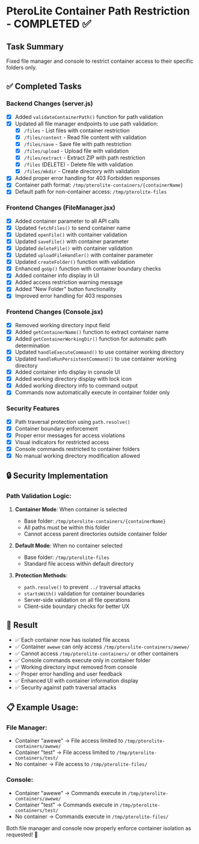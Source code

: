 # PteroLite Container Path Restriction - COMPLETED ✅

## Task Summary
Fixed file manager and console to restrict container access to their specific folders only.

## ✅ Completed Tasks

### Backend Changes (server.js)
- [x] Added `validateContainerPath()` function for path validation
- [x] Updated all file manager endpoints to use path validation:
  - [x] `/files` - List files with container restriction
  - [x] `/files/content` - Read file content with validation
  - [x] `/files/save` - Save file with path restriction
  - [x] `/files/upload` - Upload file with validation
  - [x] `/files/extract` - Extract ZIP with path restriction
  - [x] `/files` (DELETE) - Delete file with validation
  - [x] `/files/mkdir` - Create directory with validation
- [x] Added proper error handling for 403 Forbidden responses
- [x] Container path format: `/tmp/pterolite-containers/{containerName}`
- [x] Default path for non-container access: `/tmp/pterolite-files`

### Frontend Changes (FileManager.jsx)
- [x] Added container parameter to all API calls
- [x] Updated `fetchFiles()` to send container name
- [x] Updated `openFile()` with container validation
- [x] Updated `saveFile()` with container parameter
- [x] Updated `deleteFile()` with container validation
- [x] Updated `uploadFileHandler()` with container parameter
- [x] Updated `createFolder()` function with validation
- [x] Enhanced `goUp()` function with container boundary checks
- [x] Added container info display in UI
- [x] Added access restriction warning message
- [x] Added "New Folder" button functionality
- [x] Improved error handling for 403 responses

### Frontend Changes (Console.jsx)
- [x] Removed working directory input field
- [x] Added `getContainerName()` function to extract container name
- [x] Added `getContainerWorkingDir()` function for automatic path determination
- [x] Updated `handleExecuteCommand()` to use container working directory
- [x] Updated `handleRunPersistentCommand()` to use container working directory
- [x] Added container info display in console UI
- [x] Added working directory display with lock icon
- [x] Added working directory info to command output
- [x] Commands now automatically execute in container folder only

### Security Features
- [x] Path traversal protection using `path.resolve()`
- [x] Container boundary enforcement
- [x] Proper error messages for access violations
- [x] Visual indicators for restricted access
- [x] Console commands restricted to container folders
- [x] No manual working directory modification allowed

## 🔒 Security Implementation

### Path Validation Logic:
1. **Container Mode**: When container is selected
   - Base folder: `/tmp/pterolite-containers/{containerName}`
   - All paths must be within this folder
   - Cannot access parent directories outside container folder

2. **Default Mode**: When no container selected
   - Base folder: `/tmp/pterolite-files`
   - Standard file access within default directory

3. **Protection Methods**:
   - `path.resolve()` to prevent `../` traversal attacks
   - `startsWith()` validation for container boundaries
   - Server-side validation on all file operations
   - Client-side boundary checks for better UX

## 🎯 Result
- ✅ Each container now has isolated file access
- ✅ Container `awewe` can only access `/tmp/pterolite-containers/awewe/`
- ✅ Cannot access `/tmp/pterolite-containers/` or other containers
- ✅ Console commands execute only in container folder
- ✅ Working directory input removed from console
- ✅ Proper error handling and user feedback
- ✅ Enhanced UI with container information display
- ✅ Security against path traversal attacks

## 📋 Example Usage:

### File Manager:
- Container "awewe" → File access limited to `/tmp/pterolite-containers/awewe/`
- Container "test" → File access limited to `/tmp/pterolite-containers/test/`
- No container → File access to `/tmp/pterolite-files/`

### Console:
- Container "awewe" → Commands execute in `/tmp/pterolite-containers/awewe/`
- Container "test" → Commands execute in `/tmp/pterolite-containers/test/`
- No container → Commands execute in `/tmp/pterolite-files/`

Both file manager and console now properly enforce container isolation as requested! 🎉
